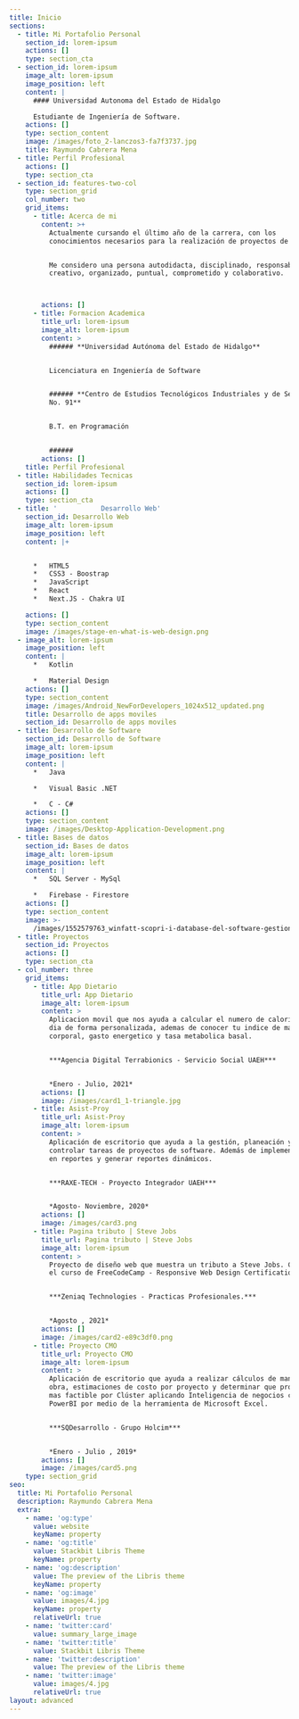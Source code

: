 ```yaml
---
title: Inicio
sections:
  - title: Mi Portafolio Personal
    section_id: lorem-ipsum
    actions: []
    type: section_cta
  - section_id: lorem-ipsum
    image_alt: lorem-ipsum
    image_position: left
    content: |
      #### Universidad Autonoma del Estado de Hidalgo

      Estudiante de Ingeniería de Software.
    actions: []
    type: section_content
    image: /images/foto_2-lanczos3-fa7f3737.jpg
    title: Raymundo Cabrera Mena
  - title: Perfil Profesional
    actions: []
    type: section_cta
  - section_id: features-two-col
    type: section_grid
    col_number: two
    grid_items:
      - title: Acerca de mi
        content: >+
          Actualmente cursando el último año de la carrera, con los
          conocimientos necesarios para la realización de proyectos de software.


          Me considero una persona autodidacta, disciplinado, responsable,
          creativo, organizado, puntual, comprometido y colaborativo.



        actions: []
      - title: Formacion Academica
        title_url: lorem-ipsum
        image_alt: lorem-ipsum
        content: >
          ###### **Universidad Autónoma del Estado de Hidalgo**


          Licenciatura en Ingeniería de Software


          ###### **Centro de Estudios Tecnológicos Industriales y de Servicios
          No. 91**


          B.T. en Programación


          ######
        actions: []
    title: Perfil Profesional
  - title: Habilidades Tecnicas
    section_id: lorem-ipsum
    actions: []
    type: section_cta
  - title: '           Desarrollo Web'
    section_id: Desarrollo Web
    image_alt: lorem-ipsum
    image_position: left
    content: |+


      *   HTML5
      *   CSS3 - Boostrap
      *   JavaScript
      *   React
      *   Next.JS - Chakra UI

    actions: []
    type: section_content
    image: /images/stage-en-what-is-web-design.png
  - image_alt: lorem-ipsum
    image_position: left
    content: |
      *   Kotlin 

      *   Material Design
    actions: []
    type: section_content
    image: /images/Android_NewForDevelopers_1024x512_updated.png
    title: Desarrollo de apps moviles
    section_id: Desarrollo de apps moviles
  - title: Desarrollo de Software
    section_id: Desarrollo de Software
    image_alt: lorem-ipsum
    image_position: left
    content: |
      *   Java

      *   Visual Basic .NET

      *   C - C#
    actions: []
    type: section_content
    image: /images/Desktop-Application-Development.png
  - title: Bases de datos
    section_id: Bases de datos
    image_alt: lorem-ipsum
    image_position: left
    content: |
      *   SQL Server - MySql

      *   Firebase - Firestore
    actions: []
    type: section_content
    image: >-
      /images/1552579763_winfatt-scopri-i-database-del-software-gestionale-winfatt.jpg
  - title: Proyectos
    section_id: Proyectos
    actions: []
    type: section_cta
  - col_number: three
    grid_items:
      - title: App Dietario
        title_url: App Dietario
        image_alt: lorem-ipsum
        content: >
          Aplicacion movil que nos ayuda a calcular el numero de calorias por
          dia de forma personalizada, ademas de conocer tu indice de masa
          corporal, gasto energetico y tasa metabolica basal.


          ***Agencia Digital Terrabionics - Servicio Social UAEH***


          *Enero - Julio, 2021*
        actions: []
        image: /images/card1_1-triangle.jpg
      - title: Asist-Proy
        title_url: Asist-Proy
        image_alt: lorem-ipsum
        content: >
          Aplicación de escritorio que ayuda a la gestión, planeación y
          controlar tareas de proyectos de software. Además de implementar de BI
          en reportes y generar reportes dinámicos.


          ***RAXE-TECH - Proyecto Integrador UAEH***


          *Agosto- Noviembre, 2020*
        actions: []
        image: /images/card3.png
      - title: Pagina tributo | Steve Jobs
        title_url: Pagina tributo | Steve Jobs
        image_alt: lorem-ipsum
        content: >
          Proyecto de diseño web que muestra un tributo a Steve Jobs. Creada en
          el curso de FreeCodeCamp - Responsive Web Design Certifications.


          ***Zeniaq Technologies - Practicas Profesionales.***


          *Agosto , 2021*
        actions: []
        image: /images/card2-e89c3df0.png
      - title: Proyecto CMO
        title_url: Proyecto CMO
        image_alt: lorem-ipsum
        content: >
          Aplicación de escritorio que ayuda a realizar cálculos de mano de
          obra, estimaciones de costo por proyecto y determinar que proyecto es
          mas factible por Clúster aplicando Inteligencia de negocios con
          PowerBI por medio de la herramienta de Microsoft Excel.


          ***SQDesarrollo - Grupo Holcim***


          *Enero - Julio , 2019*
        actions: []
        image: /images/card5.png
    type: section_grid
seo:
  title: Mi Portafolio Personal
  description: Raymundo Cabrera Mena
  extra:
    - name: 'og:type'
      value: website
      keyName: property
    - name: 'og:title'
      value: Stackbit Libris Theme
      keyName: property
    - name: 'og:description'
      value: The preview of the Libris theme
      keyName: property
    - name: 'og:image'
      value: images/4.jpg
      keyName: property
      relativeUrl: true
    - name: 'twitter:card'
      value: summary_large_image
    - name: 'twitter:title'
      value: Stackbit Libris Theme
    - name: 'twitter:description'
      value: The preview of the Libris theme
    - name: 'twitter:image'
      value: images/4.jpg
      relativeUrl: true
layout: advanced
---
```

